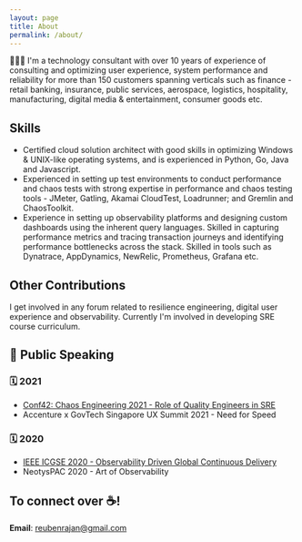 ```yaml
---
layout: page
title: About
permalink: /about/
---
```


🙋🏽‍♂️ I'm a technology consultant with over 10 years of experience of consulting and optimizing user experience, system performance and reliability for more than 150 customers spanning verticals such as finance - retail banking, insurance, public services, aerospace, logistics, hospitality, manufacturing, digital media & entertainment, consumer goods etc.

## Skills
* Certified cloud solution architect with good skills in optimizing Windows & UNIX-like operating systems, and is experienced in Python, Go, Java and Javascript.
* Experienced in setting up test environments to conduct performance and chaos tests with strong expertise in performance and chaos testing tools - JMeter, Gatling, Akamai CloudTest, Loadrunner; and Gremlin and ChaosToolkit.
* Experience in setting up observability platforms and designing custom dashboards using the inherent query languages. Skilled in capturing performance metrics and tracing transaction journeys and identifying performance bottlenecks across the stack. Skilled in tools such as Dynatrace, AppDynamics, NewRelic, Prometheus, Grafana etc.

## Other Contributions
I get involved in any forum related to resilience engineering, digital user experience and observability. Currently I'm involved in developing SRE course curriculum.

## 📢 Public Speaking
### 🗓 2021
* [Conf42: Chaos Engineering 2021 - Role of Quality Engineers in SRE ](https://www.conf42.com/Chaos_Engineering_2021_Reuben_Rajan_George_sre_quality_engineers)
* Accenture x GovTech Singapore UX Summit 2021 - Need for Speed

### 🗓 2020
* [IEEE ICGSE 2020 - Observability Driven Global Continuous Delivery](https://conf.researchr.org/details/icgse-2020/icgse-2020-icgse---industry-talks/1/Observability-Driven-Development-and-Continuous-Delivery)
* NeotysPAC 2020 - Art of Observability

## To connect over ☕️! 
**Email**: [reubenrajan@gmail.com](mailto:reubenrajan@gmail.com)